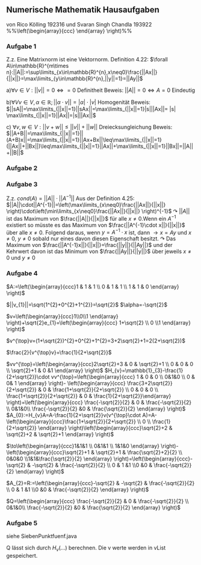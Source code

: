 ## Numerische Mathematik Hausaufgaben 
von Rico Kölling 192316 und Svaran Singh Chandla 193922
%%\left(\begin{array}{ccc} \end{array} \right)%%
### Aufgabe 1
Z.z. Eine Matrixnorm ist eine Vektornorm.
Definition 4.22:
$\forall A\in\mathbb{R}^{m\times n}:||A||:=\sup\limits_{x\in\mathbb{R}^{n},x\neq0}\frac{||Ax||}{||x||}=\max\limits_{y\in\mathbb{R}^{n},||y||=1}=||Ay||$

a)$\forall v \in V: ||v||=0\Leftrightarrow=0$  Definitheit
Beweis: 
$||A||=0\Leftrightarrow A=0$ Eindeutig

b)$\forall V v\in V, \alpha\in\mathbb{R};||\alpha\cdot v||=|\alpha|\cdot|v|$ Homogenität
Beweis:
$||sA||=\max\limits_{||x||=1}||sAx||=\max\limits_{||x||=1}|s|||Ax||= |s| \max\limits_{||x||=1}||Ax||=|s|||Ax||$

c) $\forall v,w\in V:||v+w||\leq||v||+||w||$ Dreiecksungleichung
Beweis:
$||A+B||=\max\limits_{||x||=1}||(A+B)x||=\max\limits_{||x||=1}||Ax+Bx||\leq\max\limits_{||x||=1}(||Ax||+||Bx||)\leq\max\limits_{||x||=1}||Ax||+\max\limits_{||x||=1}||Bx||=||A||+||B||$


### Aufgabe 2

### Aufgabe 3
Z.z. $cond(A)=||A||\cdot||A^{-1}||$
Aus der Definition 4.25:
$||A||\cdot||A^{-1}||=\left(\max\limits_{x\neq0}\frac{||Ax||}{||x||} \right)\cdot\left(\min\limits_{x\neq0}\frac{||Ax||}{||x||} \right)^{-1}$
$\curvearrowright$ $||A||$ ist das Maximum von $\frac{||A||}{||x||}$ für alle $x\neq0$.Wenn ein $A^{-1}$ existiert so müsste es das Maximum von $\frac{||A^{-1}\cdot x||}{||x||}$ über alle $x\neq0$. Folgend daraus, wenn $y=A^{-1}\cdot x$ ist, dann $\to x=Ay$ und $x\neq0$, $y\neq0$ sobald nur eines davon diesen Eigenschaft besitzt. 
$\curvearrowright$ Das Maximum von $\frac{||A^{-1}x||}{||x||}=\frac{||y||}{||Ay||}$ und der Kehrwert davon ist das Minimum von $\frac{||Ay||}{||y||}$ über jeweils $x\neq 0$ und $y\neq0$

<div style="page-break-after: always;"></div>


### Aufgabe 4
$A:=\left(\begin{array}{ccc}1 & 1 & 1 \\ 0 & 1 & 1 \\ 1 & 1 & 0  \end{array} \right)$

$||v_{1}||=\sqrt{1^{2}+0^{2}+1^{2}}=\sqrt{2}$
$\alpha=-\sqrt{2}$

$v=\left(\begin{array}{ccc}1\\0\\1 \end{array} \right)+\sqrt{2}e_{1}=\left(\begin{array}{ccc} 1+\sqrt{2} \\ 0 \\1   \end{array} \right)$

$v^{\top}v=(1+\sqrt{2})^{2}+0^{2}+1^{2}=3+2\sqrt{2}+1=2(2+\sqrt{2})$

$\frac{2}{v^{\top}v}=\frac{1}{2+\sqrt{2}}$

$vv^{\top}=\left(\begin{array}{ccc}2\sqrt{2}+3 & 0 & \sqrt{2}+1 \\ 0 & 0 & 0 \\ \sqrt{2}+1  & 0 &1 \end{array} \right)$
$H_{v}=\mathbb{1}_{3}-\frac{1}{2+\sqrt{2}}\cdot vv^{\top}=\left(\begin{array}{ccc} 1 & 0 & 0 \\ 0&1&0 \\ 0 & 0& 1 \end{array} \right)- \left(\begin{array}{ccc} \frac{3+2\sqrt{2}}{2+\sqrt{2}} & 0 & \frac{1+\sqrt{2}}{2+\sqrt{2}} \\ 0 & 0 & 0 \\ \frac{1+\sqrt{2}}{2+\sqrt{2}} & 0 & \frac{1}{2+\sqrt{2}}\end{array} \right)=\left(\begin{array}{ccc} \frac{-\sqrt{2}}{2} & 0 & \frac{-\sqrt{2}}{2} \\ 0&1&0\\ \frac{-\sqrt{2}}{2} &0 & \frac{\sqrt{2}}{2} \end{array} \right)$
$A_{0}:=H_{v}A=A-\frac{1}{2+\sqrt{2}}v(v^{\top}\cdot A)=A-\left(\begin{array}{ccc}\frac{1+\sqrt{2}}{2+\sqrt{2}} \\ 0 \\ \frac{1}{2+\sqrt{2}} \end{array} \right)\left(\begin{array}{ccc}\sqrt{2}+2 & \sqrt{2}+2 & \sqrt{2}+1 \end{array} \right)$ 

$\to\left(\begin{array}{ccc}1&1&1 \\ 0&1&1 \\ 1&1&0 \end{array} \right)-\left(\begin{array}{ccc}\sqrt{2}+1 & \sqrt{2}+1 & \frac{\sqrt{2}+2}{2} \\ 0&0&0 \\1&1&\frac{\sqrt{2}}{2} \end{array} \right)=\left(\begin{array}{ccc}-\sqrt{2} & -\sqrt{2} & \frac{-\sqrt{2}}{2} \\ 0 & 1 &1 \\0 &0 & \frac{-\sqrt{2}}{2} \end{array} \right)$

$A_{2}=R:=\left(\begin{array}{ccc}-\sqrt{2} & -\sqrt{2} & \frac{-\sqrt{2}}{2} \\ 0 & 1 &1 \\0 &0 & \frac{-\sqrt{2}}{2} \end{array} \right)$

$Q=\left(\begin{array}{ccc} \frac{-\sqrt{2}}{2} & 0 & \frac{-\sqrt{2}}{2} \\ 0&1&0\\ \frac{-\sqrt{2}}{2} &0 & \frac{\sqrt{2}}{2} \end{array} \right)$

### Aufgabe 5
siehe SiebenPunktfuenf.java

Q lässt sich durch $H_{v}(...)$  berechnen. Die v werte werden in vList gespeichert. 

